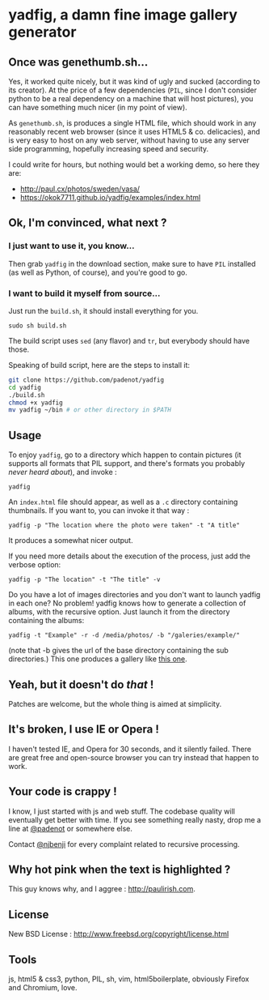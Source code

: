 # yadfig, a damn fine image gallery generator

## Once was genethumb.sh…

Yes, it worked quite nicely, but it was kind of ugly and sucked (according to
its creator). At the price of a few dependencies (`PIL`, since I don't
consider python to be a real dependency on a machine that will host pictures),
you can have something much nicer (in my point of view).

As `genethumb.sh`, is produces a single HTML file, which should work in any
reasonably recent web browser (since it uses HTML5 & co. delicacies), and is very
easy to host on any web server, without having to use any server side
programming, hopefully increasing speed and security.

I could write for hours, but nothing would bet a working demo, so here they are:

- http://paul.cx/photos/sweden/vasa/
- https://okok7711.github.io/yadfig/examples/index.html

## Ok, I'm convinced, what next ?

### I just want to use it, you know…
Then grab `yadfig` in the download section, make sure to have `PIL`
installed (as well as Python, of course), and you're good to go.

### I want to build it myself from source…

Just run the `build.sh`, it should install everything for you.

    sudo sh build.sh

The build script uses `sed` (any flavor) and `tr`, but everybody should have
those.

Speaking of build script, here are the steps to install it:

``` sh
git clone https://github.com/padenot/yadfig
cd yadfig
./build.sh
chmod +x yadfig
mv yadfig ~/bin # or other directory in $PATH
````

## Usage

To enjoy `yadfig`, go to a directory which happen to contain pictures
(it supports all formats that PIL support, and there's formats you probably
_never heard about_), and invoke :

```
yadfig
```

An `index.html` file should appear, as well as a `.c` directory containing
thumbnails. If you want to, you can invoke it that way :

```
yadfig -p "The location where the photo were taken" -t "A title"
```

It produces a somewhat nicer output.

If you need more details about the execution of the process, just add the verbose option:

```
yadfig -p "The location" -t "The title" -v
```

Do you have a lot of images directories and you don't want to launch yadfig in each one? No problem!
yadfig knows how to generate a collection of albums, with the recursive option. Just launch it from the
directory containing the albums:

```
yadfig -t "Example" -r -d /media/photos/ -b "/galeries/example/"
```

(note that -b gives the url of the base directory containing the sub directories.)
This one produces a gallery like [this one](http://benjb.gagahome.fr/galeries/example/).

## Yeah, but it doesn't do _that_ !
Patches are welcome, but the whole thing is aimed at simplicity.

## It's broken, I use IE or Opera !
I haven't tested IE, and Opera for 30 seconds, and it silently failed. There are
great free and open-source browser you can try instead that happen to work.

## Your code is crappy !
I know, I just started with js and web stuff. The codebase quality will
eventually get better with time. If you see something really nasty, drop me a
line at [@padenot](http://twitter.com/padenot) or somewhere else.

Contact [@njbenji](http://twitter.com/njbenji) for every complaint related to
recursive processing.

## Why hot pink when the text is highlighted ?
This guy knows why, and I aggree : http://paulirish.com.

## License
New BSD License : http://www.freebsd.org/copyright/license.html

## Tools
js, html5 & css3, python, PIL, sh, vim, html5boilerplate, obviously
Firefox and Chromium, love.
